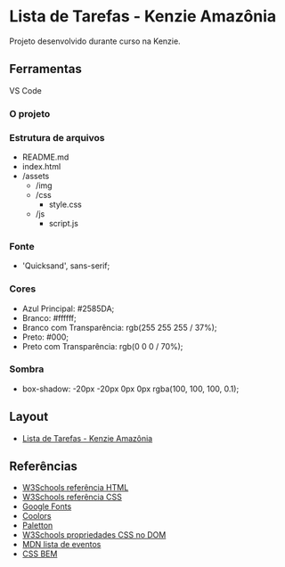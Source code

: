 # Lista de Tarefas - Kenzie Amazônia

Projeto desenvolvido durante curso na Kenzie.

## Ferramentas

VS Code

### O projeto

### Estrutura de arquivos

- README.md
- index.html
- /assets
  - /img
  - /css
    - style.css
  - /js
    - script.js

### Fonte

- 'Quicksand', sans-serif;

### Cores

- Azul Principal: #2585DA;
- Branco: #ffffff;
- Branco com Transparência: rgb(255 255 255 / 37%);
- Preto: #000;
- Preto com Transparência: rgb(0 0 0 / 70%);

### Sombra

- box-shadow: -20px -20px 0px 0px rgba(100, 100, 100, 0.1);

## Layout

- [Lista de Tarefas - Kenzie Amazônia](./assets/img/layout.png)

## Referências

- [W3Schools referência HTML](https://www.w3schools.com/tags/default.asp)
- [W3Schools referência CSS](https://www.w3schools.com/cssref/default.asp)
- [Google Fonts](https://fonts.google.com/)
- [Coolors](https://coolors.co/palettes/trending)
- [Paletton](https://paletton.com/)
- [W3Schools propriedades CSS no DOM](https://www.w3schools.com/jsref/dom_obj_style.asp)
- [MDN lista de eventos](https://developer.mozilla.org/en-US/docs/Web/Events)
- [CSS BEM](https://desenvolvimentoparaweb.com/css/bem/)